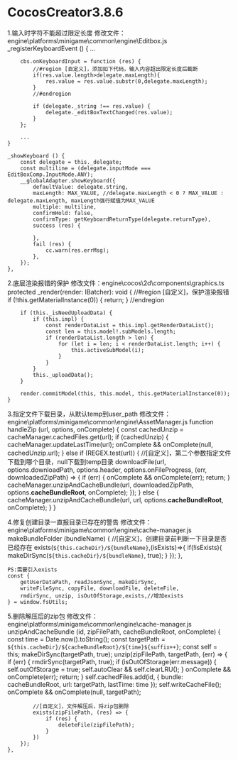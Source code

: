 # CocosCreator3.8.6
1.输入时字符不能超过限定长度
    修改文件：engine\platforms\minigame\common\engine\Editbox.js
    _registerKeyboardEvent () {
        ...

        cbs.onKeyboardInput = function (res) {
            //#region [自定义]，添加如下代码，输入内容超出限定长度后截断
            if(res.value.length>delegate.maxLength){
                res.value = res.value.substr(0,delegate.maxLength);
            }
            //#endregion

            if (delegate._string !== res.value) {
                delegate._editBoxTextChanged(res.value);
            }
        };

        ...
    }

    _showKeyboard () {
        const delegate = this._delegate;
        const multiline = (delegate.inputMode === EditBoxComp.InputMode.ANY);
        __globalAdapter.showKeyboard({
            defaultValue: delegate.string,
            maxLength: MAX_VALUE, //delegate.maxLength < 0 ? MAX_VALUE : delegate.maxLength, maxLength强行赋值为MAX_VALUE
            multiple: multiline,
            confirmHold: false,
            confirmType: getKeyboardReturnType(delegate.returnType),
            success (res) {

            },
            fail (res) {
                cc.warn(res.errMsg);
            },
        });
    },

2.底层渲染报错的保护
    修改文件：engine\cocos\2d\components\graphics.ts
    protected _render(render: IBatcher): void {
        //#region [自定义]，保护渲染报错
        if (!this.getMaterialInstance(0)) {
            return;
        }
        //endregion

        if (this._isNeedUploadData) {
            if (this.impl) {
                const renderDataList = this.impl.getRenderDataList();
                const len = this.model!.subModels.length;
                if (renderDataList.length > len) {
                    for (let i = len; i < renderDataList.length; i++) {
                        this.activeSubModel(i);
                    }
                }
            }
            this._uploadData();
        }

        render.commitModel(this, this.model, this.getMaterialInstance(0));
    }

3.指定文件下载目录，从默认temp到user_path
    修改文件：engine\platforms\minigame\common\engine\AssetManager.js
    function handleZip (url, options, onComplete) {
        const cachedUnzip = cacheManager.cachedFiles.get(url);
        if (cachedUnzip) {
            cacheManager.updateLastTime(url);
            onComplete && onComplete(null, cachedUnzip.url);
        } else if (REGEX.test(url)) {
            //[自定义]，第二个参数指定文件下载到哪个目录，null下载到temp目录
            downloadFile(url, options.downloadPath, options.header, options.onFileProgress, (err, downloadedZipPath) => {
                if (err) {
                    onComplete && onComplete(err);
                    return;
                }
                cacheManager.unzipAndCacheBundle(url, downloadedZipPath, options.__cacheBundleRoot__, onComplete);
            });
        } else {
            cacheManager.unzipAndCacheBundle(url, url, options.__cacheBundleRoot__, onComplete);
        }
    }

4.修复创建目录一直报目录已存在的警告
    修改文件：engine\platforms\minigame\common\engine\cache-manager.js
    makeBundleFolder (bundleName) {
        //[自定义]，创建目录前判断一下目录是否已经存在
        exists(`${this.cacheDir}/${bundleName}`,(isExists)=>{
            if(!isExists){
                makeDirSync(`${this.cacheDir}/${bundleName}`, true);
            }
        });
    },

    PS:需要引入exists
    const {
        getUserDataPath, readJsonSync, makeDirSync,
        writeFileSync, copyFile, downloadFile, deleteFile,
        rmdirSync, unzip, isOutOfStorage,exists,//增加exists
    } = window.fsUtils;

5.删除解压后的zip包
    修改文件：engine\platforms\minigame\common\engine\cache-manager.js
    unzipAndCacheBundle (id, zipFilePath, cacheBundleRoot, onComplete) {
        const time = Date.now().toString();
        const targetPath = `${this.cacheDir}/${cacheBundleRoot}/${time}${suffix++}`;
        const self = this;
        makeDirSync(targetPath, true);
        unzip(zipFilePath, targetPath, (err) => {
            if (err) {
                rmdirSync(targetPath, true);
                if (isOutOfStorage(err.message)) {
                    self.outOfStorage = true;
                    self.autoClear && self.clearLRU();
                }
                onComplete && onComplete(err);
                return;
            }
            self.cachedFiles.add(id, { bundle: cacheBundleRoot, url: targetPath, lastTime: time });
            self.writeCacheFile();
            onComplete && onComplete(null, targetPath);

            //[自定义]，文件解压后，将zip包删除
            exists(zipFilePath, (res) => {
                if (res) {
                    deleteFile(zipFilePath);
                }
            })
        });
    },